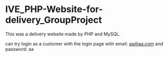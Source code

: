 # IVE_PHP-Website-for-delivery_GroupProject
This was a delivery website made by PHP and MySQL. 

can try login as a customer with the login page with email: aa@aa.com and password: aa
